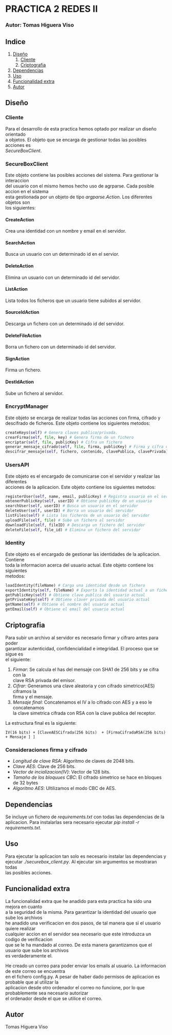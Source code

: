 # PRACTICA 2 REDES II
### Autor: Tomas Higuera Viso

## Indice 
1. [Diseño](#diseno)
    1. [Cliente](#cliente)
    2. [Criptografia](#criptografia)
2. [Dependencias](#dependencias)
3. [Uso](#uso)
4. [Funcionalidad extra](#extra)
5. [Autor](#autor)


## Diseño <a name="diseno"></a>
### Cliente <a name="cliente"></a>
Para el desarrollo de esta practica hemos optado por realizar un diseño orientado \
a objetos. El objeto que se encarga de gestionar todas las posibles acciones es \
*SecureBoxClient*.

### SecureBoxClient
Este objeto contiene las posibles acciones del sistema. Para gestionar la interaccion \
del usuario con el mismo hemos hecho uso de agrparse. Cada posible accion en el sistema \
esta gestionada por un objeto de tipo *argparse.Action*. Los diferentes objetos son \
los siguientes:

#### CreateAction
Crea una identidad con un nombre y email en el servidor.

#### SearchAction
Busca un usuario con un determinado id en el servior.

#### DeleteAction
Elimina un usuario con un determinado id del servidor.

#### ListAction
Lista todos los ficheros que un usuario tiene subidos al servidor.

#### SourceIdAction
Descarga un fichero con un determinado id del servidor.

#### DeleteFileAction
Borra un fichero con un determinado id del servidor.

#### SignAction
Firma un fichero.

#### DestIdAction
Sube un fichero al servidor.

### EncryptManager
Este objeto se encarga de realizar todas las acciones con firma, cifrado y \
descifrado de ficheros. Este objeto contiene los siguientes metodos:
```python
createKeys(self) # Genera claves publico/privada.
crearFirma(self, file, key) # Genera firma de un fichero
encriptar(self, file, publicKey) # Cifra un fichero
generar_mensaje_cifrado(self, file, firma, publicKey) # Firma y cifra un fichero
descifrar_mensaje(self, fichero, contenido, clavePublica, clavePrivada) # Descifra
```

### UsersAPI
Este objeto es el encargado de comunicarse con el servidor y realizar las diferentes \
acciones de la aplicacion. Este objeto contiene los siguientes metodos:
```python
registerUser(self, name, email, publicKey) # Registra usuario en el servidor
obtenerPublicKey(self, userID) # Obtiene publicKey de un usuario
searchUser(self, userID) # Busca un usuario en el servidor
deleteUser(self, userID) # Borra un usuario del servidor
listFiles(self) # Lista los ficheros de un usuario del servidor
uploadFile(self, file) # Sube un fichero al servidor
downloadFile(self, fileID) # Descarga un fichero del servidor
deleteFile(self, file_id) # Elimina un fichero del servidor
```

### Identity
Este objeto es el encargado de gestionar las identidades de la aplicacion. Contiene \
toda la informacion acerca del usuario actual. Este objeto contiene los siguientes \
metodos:
```python
loadIdentity(fileName) # Carga una identidad desde un fichero
exportIdentity(self, fileName) # Exporta la identidad actual a un fichero
getPublicKey(self) # Obtiene clave publica del usuario actual
getPrivateKey(self) # Obtiene claver privada del usuario actual
getName(self) # Obtiene el nombre del usuario actual
getEmail(self) # Obtiene el email del usuario actual
```

## Criptografia <a name="criptografia"></a>
Para subir un archivo al servidor es necesario firmar y cifraro antes para poder \
garantizar autenticidad, confidencialidad e integridad. El proceso que se sigue es \
el siguiente:
1. *Firmar*: Se calcula el has del mensaje con SHA1 de 256 bits y se cifra con la \
clave RSA privada del emisor.
2. *Cifrar*: Generamos una clave aleatoria y con cifrado simetrico(AES) ciframos la \
firma y el mensaje.
3. *Mensaje final*: Concatenamos el IV a lo cifrado con AES y a eso le concatenamos \
la clave simetrica cifrada con RSA con la clave publica del receptor.

La estructura final es la siguiente:
```
IV(16 bits) + [ClaveAESCifrada(256 bits)  + [FirmaCifradaRSA(256 bits) + Mensaje ] ]
```

### Consideraciones firma y cifrado
- *Longitud de clave RSA*: Algoritmo de claves de 2048 bits.
- *Clave AES*: Clave de 256 bits.
- *Vector de incializacion(IV)*: Vector de 128 bits.
- *Tamaño de los bloquues CBC*: El cifrado simetrico se hace en bloques de 32 bytes
- *Algoritmo AES*: Ultilizamos el modo CBC de AES.

## Dependencias <a name="dependencias"></a>
Se incluye un fichero de *requirements.txt* con todas las dependencias de la \
aplicacion. Para instalarlas sera necesario ejecutar *pip install -r requirements.txt*.

## Uso <a name="uso"></a>
Para ejecutar la aplicacion tan solo es necesario instalar las dependencias y \
ejecutar *./securebox_client.py*. Al ejecutar sin argumentos se mostraran todas \
las posibles acciones.

## Funcionalidad extra <a name="extra"></a>
La funcionalidad extra que he anadido para esta practica ha sido una mejora en cuanto \
a la seguridad de la misma. Para garantizar la identidad del usuario que sube los archivos \
he anadido una verificacion en dos pasos, de tal manera que si el usuario quiere realizar \
cualquier accion en el servidor sea necesario que este introduzca un codigo de verificacion \
que se le ha mandado al correo. De esta manera garantizamos que el usuario que sube los archivos \
es verdaderamente el.

He creado un correo para poder enviar los emails al usuario. La informacion de este correo se encuentra \
en el fichero config.py. A pesar de haber dado permisos de aplicacion es probable que al utilizar la \
aplicacion desde otro ordenador el correo no funcione, por lo que probablemente sea necesario autorizar \
el ordenador desde el que se utilice el correo.

## Autor <a name="autor"></a>
Tomas Higuera Viso



